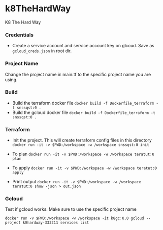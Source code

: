 # k8TheHardWay
K8 The Hard Way

### Credentials
- Create a service account and service account key on glcoud.
  Save as `gcloud_creds.json` in root dir.

### Project Name
Change the project name in main.tf to the specific project name you are using.

### Build
- Build the terraform docker file `docker build -f Dockerfile_terraform -t snssqst:0 .`
- Build the gcloud docker file `docker build -f Dockerfile_terraform -t snssqst:0 .`

### Terraform
- Init the project. This will create terraform config files
  in this directory
  `docker run -it -v $PWD:/workspace -w /workspace snssqst:0 init`

- To plan
  `docker run -it -v $PWD:/workspace -w /workspace teratut:0 plan`

- To apply
  `docker run -it -v $PWD:/workspace -w /workspace teratut:0 apply`

- Print output
  `docker run -it -v $PWD:/workspace -w /workspace teratut:0 show -json > out.json`

### Gcloud
Test if gcloud works. Make sure to use the specific project name

`docker run -v $PWD:/workspace -w /workspace -it k8gc:0.0 gcloud --project k8hardway-333211 services list`

